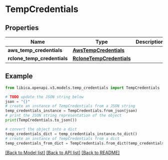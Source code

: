 # TempCredentials


## Properties

Name | Type | Description | Notes
------------ | ------------- | ------------- | -------------
**aws_temp_credentials** | [**AwsTempCredentials**](AwsTempCredentials.md) |  | [optional] 
**rclone_temp_credentials** | [**RcloneTempCredentials**](RcloneTempCredentials.md) |  | [optional] 

## Example

```python
from libica.openapi.v3.models.temp_credentials import TempCredentials

# TODO update the JSON string below
json = "{}"
# create an instance of TempCredentials from a JSON string
temp_credentials_instance = TempCredentials.from_json(json)
# print the JSON string representation of the object
print(TempCredentials.to_json())

# convert the object into a dict
temp_credentials_dict = temp_credentials_instance.to_dict()
# create an instance of TempCredentials from a dict
temp_credentials_from_dict = TempCredentials.from_dict(temp_credentials_dict)
```
[[Back to Model list]](../README.md#documentation-for-models) [[Back to API list]](../README.md#documentation-for-api-endpoints) [[Back to README]](../README.md)


